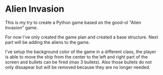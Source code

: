 # Alien Invasion

This is my try to create a Python game based on the good-ol "Alien Invasion" game.

For now I've only created the game plan and created a base structure. Next part will be adding the aliens to the game.

I've setup the background color of the game in a different class, the player is able to move the ship from the center to the left and right part of the screen and bullets can be fired (max 3 bullets). Also those bullets do not only dissapear but will be removed because they are no longer needed.